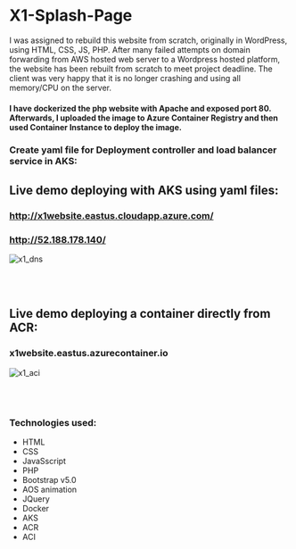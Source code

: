 # X1-Splash-Page
I was assigned to rebuild this website from scratch, originally in WordPress, using HTML, CSS, JS, PHP. After many failed attempts on domain forwarding from AWS hosted web server
to a Wordpress hosted platform, the website has been rebuilt from scratch to meet project deadline. The client was very happy that it is no longer crashing and using all memory/CPU on the server.

#### I have dockerized the php website with Apache and exposed port 80. Afterwards, I uploaded the image to Azure Container Registry and then used Container Instance to deploy the image. 



### Create yaml file for Deployment controller and load balancer service in AKS:

## Live demo deploying with AKS using yaml files:
### http://x1website.eastus.cloudapp.azure.com/
### http://52.188.178.140/

![x1_dns](https://user-images.githubusercontent.com/5561950/125287649-2e7bf680-e2eb-11eb-84b8-628b1871c1b5.PNG)


<br><br>


## Live demo deploying a container directly from ACR:
### x1website.eastus.azurecontainer.io

![x1_aci](https://user-images.githubusercontent.com/5561950/124399804-fb82a300-dceb-11eb-81e6-d2b5ea3d6622.PNG)


<br><br>
### Technologies used:
- HTML
- CSS
- JavaSscript
- PHP
- Bootstrap v5.0
- AOS animation
- JQuery
- Docker
- AKS
- ACR
- ACI
